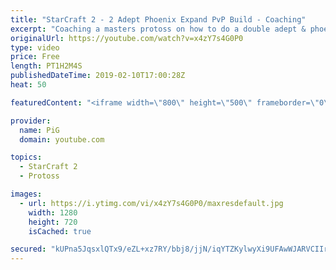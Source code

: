 ```yaml
---
title: "StarCraft 2 - 2 Adept Phoenix Expand PvP Build - Coaching"
excerpt: "Coaching a masters protoss on how to do a double adept & phoenix expand build!   -- Watch live at https://www.twitch.tv/x5_pig My Twitter: https://twitter.com/x5_PiG My Instagram: https://www.instagram.com/pigsc2/ My Facebook: https://www.facebook.com/PiGSC2/  Link to my Discord: https://discordapp.com/invite/SkhbzCM"
originalUrl: https://youtube.com/watch?v=x4zY7s4G0P0
type: video
price: Free
length: PT1H2M4S
publishedDateTime: 2019-02-10T17:00:28Z
heat: 50

featuredContent: "<iframe width=\"800\" height=\"500\" frameborder=\"0\" src=\"https://www.youtube.com/embed/x4zY7s4G0P0\" allow=\"accelerometer; autoplay; encrypted-media; gyroscope; picture-in-picture\" allowfullscreen></iframe>"

provider:
  name: PiG
  domain: youtube.com

topics:
  - StarCraft 2
  - Protoss

images:
  - url: https://i.ytimg.com/vi/x4zY7s4G0P0/maxresdefault.jpg
    width: 1280
    height: 720
    isCached: true

secured: "kUPna5JqsxlQTx9/eZL+xz7RY/bbj8/jjN/iqYTZKylwyXi9UFAwWJARVCIIrukPKT90kGNDhTl0WJXn+gBlmrQ5OBA+I/6uRUd2zS2t55IskHG/TfwCRTQ5wG8VM80VzKQTVKK8+SN2xTyyA6KpSx4NAOxnqKO3fPSoT3EiWVRZg1BnhCh9pgK96zpAZUtBKNjGL/ESdzWfTW8S9Q5EfwvD0+rOYdqULLMqQlIyHTJNa1Q1mppzaiYVs5oQKOWtwaxaIiainkHF4CDQaaNzt2TJHmP9ZGR2zwVeYJjFJ4OzlMVH+wmmPdn0Op7Ec7jiIa5yksFx4hHx0U+Ft9FFqZqdwxXDvj7XAFwIjv9q7YljqVQpcVTZKpGjO10zcfvSYCfaSdWTjhZRZ8p65h7JjOy2JsBmXRQ/80qCrKId3Yg=;uiU/Jkff3K9SDe54ovLpbw=="
---
```


